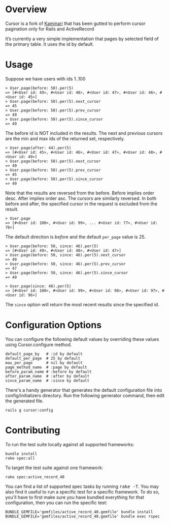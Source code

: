 # Overview

Cursor is a fork of [Kaminari](https://github.com/amatsuda/kaminari) that has been gutted to perform cursor pagination only for Rails and ActiveRecord

It’s currently a very simple implementation that pages by selected field of the primary table. It uses the id by default.


# Usage

Suppose we have users with ids 1..100


```
> User.page(before: 50).per(5)
=> [#<User id: 49>, #<User id: 48>, #<User id: 47>, #<User id: 46>, #<User id: 45>]  
> User.page(before: 50).per(5).next_cursor
=> 45
> User.page(before: 50).per(5).prev_cursor
=> 49
> User.page(before: 50).per(5).since_cursor
=> 49
```

The before id is NOT included in the results. The next and previous cursors are the min and max ids of the returned set, respectively.

```
> User.page(after: 44).per(5)
=> [#<User id: 45>, #<User id: 46>, #<User id: 47>, #<User id: 48>, #<User id: 49>]  
> User.page(before: 50).per(5).next_cursor
=> 49
> User.page(before: 50).per(5).prev_cursor
=> 45
> User.page(before: 50).per(5).since_cursor
=> 49
```

Note that the results are reversed from the before. Before implies order desc. After implies order asc. The cursors are similarly reversed. In both before and after, the specified cursor in the request is excluded from the result.

```
> User.page
=> [#<User id: 100>, #<User id: 99>, ... #<User id: 77>, #<User id: 76>]  
```

The default direction is *before* and the default ``per_page`` value is 25.

```
> User.page(before: 50, since: 46).per(5)
=> [#<User id: 49>, #<User id: 48>, #<User id: 47>]  
> User.page(before: 50, since: 46).per(5).next_cursor
=> 49
> User.page(before: 50, since: 46).per(5).prev_cursor
=> 47
> User.page(before: 50, since: 46).per(5).since_cursor
=> 49

> User.page(since: 46).per(5)
=> [#<User id: 100>, #<User id: 99>, #<User id: 98>, #<User id: 97>, #<User id: 96>]  
```

The ``since`` option will return the most recent results since the specified id.


# Configuration Options

You can configure the following default values by overriding these values using Cursor.configure method.

```
default_page_by   # :id by default
default_per_page  # 25 by default
max_per_page      # nil by default
page_method_name  # :page by default
before_param_name # :before by default
after_param_name  # :after by default
since_param_name  # :since by default
```

There's a handy generator that generates the default configuration file into config/initializers directory. Run the following generator command, then edit the generated file.
```
rails g cursor:config
```

# Contributing

To run the test suite locally against all supported frameworks:
```
bundle install
rake spec:all
```

To target the test suite against one framework:
```
rake spec:active_record_40
```

You can find a list of supported spec tasks by running <tt>rake -T</tt>. You may also find it useful to run a specific test
for a specific framework. To do so, you'll have to first make sure you have bundled everything for that configuration,
then you can run the specific test:
```
BUNDLE_GEMFILE='gemfiles/active_record_40.gemfile' bundle install
BUNDLE_GEMFILE='gemfiles/active_record_40.gemfile' bundle exec rspec
```


